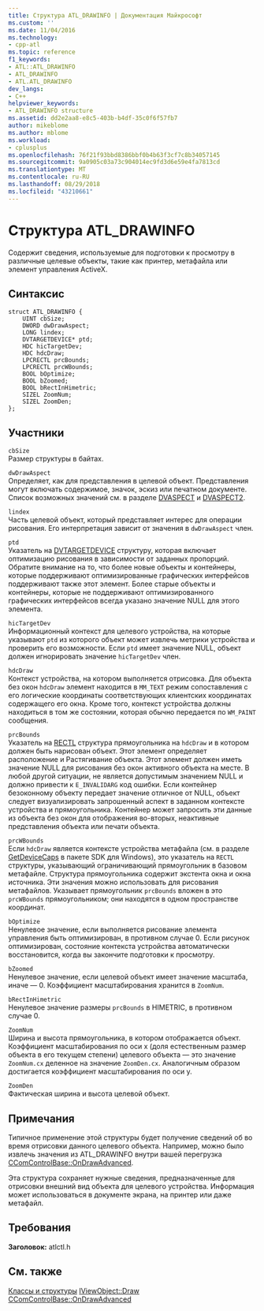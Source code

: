 ```yaml
---
title: Структура ATL_DRAWINFO | Документация Майкрософт
ms.custom: ''
ms.date: 11/04/2016
ms.technology:
- cpp-atl
ms.topic: reference
f1_keywords:
- ATL::ATL_DRAWINFO
- ATL_DRAWINFO
- ATL.ATL_DRAWINFO
dev_langs:
- C++
helpviewer_keywords:
- ATL_DRAWINFO structure
ms.assetid: dd2e2aa8-e8c5-403b-b4df-35c0f6f57fb7
author: mikeblome
ms.author: mblome
ms.workload:
- cplusplus
ms.openlocfilehash: 76f21f93bbd8386bbf0b4b63f3cf7c8b34057145
ms.sourcegitcommit: 9a0905c03a73c904014ec9fd3d6e59e4fa7813cd
ms.translationtype: MT
ms.contentlocale: ru-RU
ms.lasthandoff: 08/29/2018
ms.locfileid: "43210661"
---
```

# <a name="atldrawinfo-structure"></a>Структура ATL_DRAWINFO
Содержит сведения, используемые для подготовки к просмотру в различные целевые объекты, такие как принтер, метафайла или элемент управления ActiveX.  
  
## <a name="syntax"></a>Синтаксис  
  
```
struct ATL_DRAWINFO {
    UINT cbSize;
    DWORD dwDrawAspect;
    LONG lindex;
    DVTARGETDEVICE* ptd;
    HDC hicTargetDev;
    HDC hdcDraw;
    LPCRECTL prcBounds;
    LPCRECTL prcWBounds;
    BOOL bOptimize;
    BOOL bZoomed;
    BOOL bRectInHimetric;
    SIZEL ZoomNum;
    SIZEL ZoomDen;
};
```  
  
## <a name="members"></a>Участники  
 `cbSize`  
 Размер структуры в байтах.  
  
 `dwDrawAspect`  
 Определяет, как для представления в целевой объект. Представления могут включать содержимое, значок, эскиз или печатном документе. Список возможных значений см. в разделе [DVASPECT](/windows/desktop/api/wtypes/ne-wtypes-tagdvaspect) и [DVASPECT2](/windows/desktop/api/ocidl/ne-ocidl-tagdvaspect2).  
  
 `lindex`  
 Часть целевой объект, который представляет интерес для операции рисования. Его интерпретация зависит от значения в `dwDrawAspect` член.  
  
 `ptd`  
 Указатель на [DVTARGETDEVICE](/windows/desktop/api/objidl/ns-objidl-tagdvtargetdevice) структуру, которая включает оптимизацию рисования в зависимости от заданных пропорций. Обратите внимание на то, что более новые объекты и контейнеры, которые поддерживают оптимизированные графических интерфейсов поддерживают также этот элемент. Более старые объекты и контейнеры, которые не поддерживают оптимизированного графических интерфейсов всегда указано значение NULL для этого элемента.  
  
 `hicTargetDev`  
 Информационный контекст для целевого устройства, на которые указывают `ptd` из которого объект может извлечь метрики устройства и проверить его возможности. Если `ptd` имеет значение NULL, объект должен игнорировать значение `hicTargetDev` член.  
  
 `hdcDraw`  
 Контекст устройства, на котором выполняется отрисовка. Для объекта без окон `hdcDraw` элемент находится в `MM_TEXT` режим сопоставления с его логические координаты соответствующих клиентских координатах содержащего его окна. Кроме того, контекст устройства должны находиться в том же состоянии, которая обычно передается по `WM_PAINT` сообщения.  
  
 `prcBounds`  
 Указатель на [RECTL](https://msdn.microsoft.com/library/windows/desktop/dd162907) структура прямоугольника на `hdcDraw` и в котором должен быть нарисован объект. Этот элемент определяет расположение и Растягивание объекта. Этот элемент должен иметь значение NULL для рисования без окон активного объекта на месте. В любой другой ситуации, не является допустимым значением NULL и должно привести к `E_INVALIDARG` код ошибки. Если контейнер безоконному объекту передает значение отличное от NULL, объект следует визуализировать запрошенный аспект в заданном контексте устройства и прямоугольника. Контейнер может запросить эти данные из объекта без окон для отображения во-вторых, неактивные представления объекта или печати объекта.  
  
 `prcWBounds`  
 Если `hdcDraw` является контексте устройства метафайла (см. в разделе [GetDeviceCaps](/windows/desktop/api/wingdi/nf-wingdi-getdevicecaps) в пакете SDK для Windows), это указатель на `RECTL` структуры, указывающий ограничивающий прямоугольник в базовом метафайле. Структура прямоугольника содержит экстента окна и окна источника. Эти значения можно использовать для рисования метафайлов. Указывает прямоугольник `prcBounds` вложен в это `prcWBounds` прямоугольником; они находятся в одном пространстве координат.  
  
 `bOptimize`  
 Ненулевое значение, если выполняется рисование элемента управления быть оптимизирован, в противном случае 0. Если рисунок оптимизирован, состояние контекста устройства автоматически восстановится, когда вы закончите подготовки к просмотру.  
  
 `bZoomed`  
 Ненулевое значение, если целевой объект имеет значение масштаба, иначе — 0. Коэффициент масштабирования хранится в `ZoomNum`.  
  
 `bRectInHimetric`  
 Ненулевое значение размеры `prcBounds` в HIMETRIC, в противном случае 0.  
  
 `ZoomNum`  
 Ширина и высота прямоугольника, в котором отображается объект. Коэффициент масштабирования по оси x (доля естественным размер объекта в его текущем степени) целевого объекта — это значение `ZoomNum.cx` деленное на значение `ZoomDen.cx`. Аналогичным образом достигается коэффициент масштабирования по оси y.  
  
 `ZoomDen`  
 Фактическая ширина и высота целевой объект.  
  
## <a name="remarks"></a>Примечания  
 Типичное применение этой структуры будет получение сведений об во время отрисовки данного целевого объекта. Например, можно было извлечь значения из ATL_DRAWINFO внутри вашей перегрузка [CComControlBase::OnDrawAdvanced](ccomcontrolbase-class.md#ondrawadvanced).  
  
 Эта структура сохраняет нужные сведения, предназначенные для отрисовки внешний вид объекта для целевого устройства. Информация может использоваться в документе экрана, на принтер или даже метафайл.  
  
## <a name="requirements"></a>Требования  
 **Заголовок:** atlctl.h  
  
## <a name="see-also"></a>См. также  
  [Классы и структуры](../../atl/reference/atl-classes.md) [IViewObject::Draw](/windows/desktop/api/oleidl/nf-oleidl-iviewobject-draw)   
 [CComControlBase::OnDrawAdvanced](../../atl/reference/ccomcontrolbase-class.md#ondrawadvanced)





